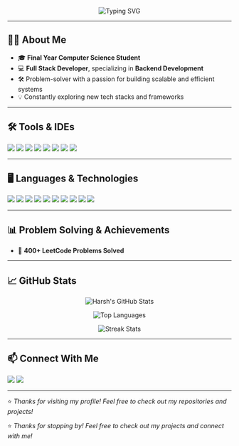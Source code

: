 
<p align="center">
  <img src="https://readme-typing-svg.herokuapp.com?font=Fira+Code&size=28&duration=3000&pause=1000&color=0ABFBC&center=true&vCenter=true&width=800&lines=Hey+there!+I'm+Harsh+Jain+👋;Backend+Focused+Full+Stack+Developer+💻;Final+Year+Student🎓;Problem+Solver+and+Tech+Explorer+🚀" alt="Typing SVG" />
</p>

---

## 👨‍💻 About Me  

- 🎓 **Final Year Computer Science Student**  
- 💻 **Full Stack Developer**, specializing in **Backend Development**  
- 🛠️ Problem-solver with a passion for building scalable and efficient systems  
- 💡 Constantly exploring new tech stacks and frameworks

---

## 🛠️ Tools & IDEs  

<p>
  <img src="https://img.shields.io/badge/IntelliJIDEA-000000?style=for-the-badge&logo=intellijidea&logoColor=white"/>
  <img src="https://img.shields.io/badge/VSCode-007ACC?style=for-the-badge&logo=visual-studio-code&logoColor=white"/>
  <img src="https://img.shields.io/badge/Anaconda-44A833?style=for-the-badge&logo=anaconda&logoColor=white"/>
  <img src="https://img.shields.io/badge/PyCharm-000000?style=for-the-badge&logo=pycharm&logoColor=white"/>
  <img src="https://img.shields.io/badge/Postman-FF6C37?style=for-the-badge&logo=postman&logoColor=white"/>
  <img src="https://img.shields.io/badge/MongoDB-47A248?style=for-the-badge&logo=mongodb&logoColor=white"/>
  <img src="https://img.shields.io/badge/Eclipse-2C2255?style=for-the-badge&logo=eclipse&logoColor=white"/>
  <img src="https://img.shields.io/badge/MySQLWorkbench-4479A1?style=for-the-badge&logo=mysql&logoColor=white"/>
</p>

---

## 🖥️ Languages & Technologies  

<p>
  <img src="https://img.shields.io/badge/Java-007396?style=for-the-badge&logo=java&logoColor=white"/>
  <img src="https://img.shields.io/badge/HTML-E34F26?style=for-the-badge&logo=html5&logoColor=white"/>
  <img src="https://img.shields.io/badge/CSS-1572B6?style=for-the-badge&logo=css3&logoColor=white"/>
  <img src="https://img.shields.io/badge/JavaScript-F7DF1E?style=for-the-badge&logo=javascript&logoColor=black"/>
  <img src="https://img.shields.io/badge/PHP-777BB4?style=for-the-badge&logo=php&logoColor=white"/>
  <img src="https://img.shields.io/badge/Django-092E20?style=for-the-badge&logo=django&logoColor=white"/>
  <img src="https://img.shields.io/badge/SQLite3-003B57?style=for-the-badge&logo=sqlite&logoColor=white"/>
  <img src="https://img.shields.io/badge/MySQL-4479A1?style=for-the-badge&logo=mysql&logoColor=white"/>
  <img src="https://img.shields.io/badge/Node.js-339933?style=for-the-badge&logo=nodedotjs&logoColor=white"/>
  <img src="https://img.shields.io/badge/MongoDB-47A248?style=for-the-badge&logo=mongodb&logoColor=white"/>
</p>

---

## 📊 Problem Solving & Achievements  

- 💪 **400+ LeetCode Problems Solved**


---

## 📈 GitHub Stats  

<p align="center">
  <img src="https://github-readme-stats.vercel.app/api?username=jainharsh524&show_icons=true&theme=tokyonight&count_private=true" alt="Harsh's GitHub Stats" />
</p>

<p align="center">
  <img src="https://github-readme-stats.vercel.app/api/top-langs/?username=jainharsh524&layout=compact&theme=tokyonight" alt="Top Languages" />
</p>

<p align="center">
  <img src="https://streak-stats.demolab.com?user=jainharsh524&theme=react&hide_border=true" alt="Streak Stats" />
</p>





---

## 📫 Connect With Me  

<p>
  <a href="mailto:harshnareshjain1729@email.com"><img src="https://img.shields.io/badge/Email-D14836?style=for-the-badge&logo=gmail&logoColor=white"/></a>
  <a href="https://www.linkedin.com"><img src="https://img.shields.io/badge/LinkedIn-0A66C2?style=for-the-badge&logo=linkedin&logoColor=white"/></a>
</p>

---


⭐️ *Thanks for visiting my profile! Feel free to check out my repositories and projects!*

⭐️ *Thanks for stopping by! Feel free to check out my projects and connect with me!*  
